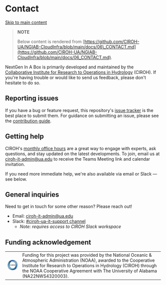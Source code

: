 # Contact

[Skip to main content](https://docs.ciroh.org/docs/products/ngiab/distributions/ngiab-docker/contact/#__docusaurus_skipToContent_fallback)

> **NOTE**
>
>  Below content is rendered from [https://github.com/CIROH-UA/NGIAB-CloudInfra/blob/main/docs/06\_CONTACT.md](https://github.com/CIROH-UA/NGIAB-CloudInfra/blob/main/docs/06_CONTACT.md).

NextGen In A Box is primarily developed and maintained by the [Collaborative Institute for Research to Operations in Hydrology](https://ciroh.org/) (CIROH).
If you're having trouble or would like to send us feedback, please don't hesitate to do so.

## Reporting issues

If you have a bug or feature request, this repository's [issue tracker](https://github.com/CIROH-UA/NGIAB-CloudInfra/issues) is the best place to submit them.
For guidance on submitting an issue, please see the [contribution guide](https://github.com/CIROH-UA/NGIAB-CloudInfra/blob/main/docs/05_CONTRIBUTE.md).

## Getting help

CIROH's [monthly office hours](https://docs.ciroh.org/docs/products/ngiab/office-hours) are a great way to engage with experts, ask questions, and stay updated on the latest developments.
To join, email us at [ciroh-it-admin@ua.edu](https://github.com/CIROH-UA/NGIAB-CloudInfra/blob/main/docs/mailto:ciroh-it-admin@ua.edu) to receive the Teams Meeting link and calendar invitation.

If you need more immediate help, we're also available via email or Slack — see below.

## General inquiries

Need to get in touch for some other reason? Please reach out!

- Email: [ciroh-it-admin@ua.edu](https://github.com/CIROH-UA/NGIAB-CloudInfra/blob/main/docs/mailto:ciroh-it-admin@ua.edu)
- Slack: [#ciroh-ua-it-support channel](https://cirohworkspace.slack.com/archives/C057BLQB867)
  - _Note: requires access to CIROH Slack workspace_

## Funding acknowledgement

|  |  |
| --- | --- |
| [![CIROH Logo](https://github.com/CIROH-UA/NGIAB-CloudInfra/raw/main/docs/img/ciroh-bgsafe.png)](https://github.com/CIROH-UA/NGIAB-CloudInfra/blob/main/docs/img/ciroh-bgsafe.png) | Funding for this project was provided by the National Oceanic & Atmospheric Administration (NOAA), awarded to the Cooperative Institute for Research to Operations in Hydrology (CIROH) through the NOAA Cooperative Agreement with The University of Alabama (NA22NWS4320003). |